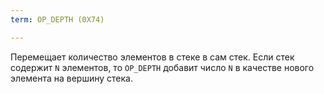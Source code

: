 ```yaml
---
term: OP_DEPTH (0X74)

---
```

Перемещает количество элементов в стеке в сам стек. Если стек содержит `N` элементов, то `OP_DEPTH` добавит число `N` в качестве нового элемента на вершину стека.